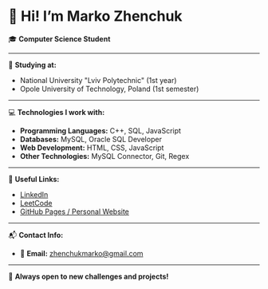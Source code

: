 # 👋 Hi! I’m Marko Zhenchuk  

🎓 **Computer Science Student**  

---

📌 **Studying at:**  
- National University "Lviv Polytechnic" (1st year)  
- Opole University of Technology, Poland (1st semester)  

---

💻 **Technologies I work with:**  
- **Programming Languages:** C++, SQL, JavaScript  
- **Databases:** MySQL, Oracle SQL Developer  
- **Web Development:** HTML, CSS, JavaScript  
- **Other Technologies:** MySQL Connector, Git, Regex  

---

🔗 **Useful Links:**  
- [LinkedIn](https://www.linkedin.com/in/marko-zhenchuk-812726357/)  
- [LeetCode](https://leetcode.com/u/Marko_Zh/)  
- [GitHub Pages / Personal Website](https://marko-programmer.github.io/CV/index_en.html)  

---

📬 **Contact Info:**  
- 📧 **Email:** [zhenchukmarko@gmail.com](mailto:zhenchukmarko@gmail.com)  

---
 
🚀 **Always open to new challenges and projects!**  
